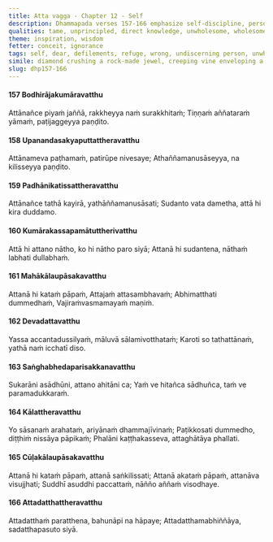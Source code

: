 ```yaml
---
title: Atta vagga - Chapter 12 - Self
description: Dhammapada verses 157-166 emphasize self-discipline, personal responsibility, and inner mastery. A wise person must first establish themselves properly before guiding others, as self-mastery is difficult but essential. Purity and impurity are personal matters, and one should prioritize their own spiritual welfare over external concerns, for no one can purify another.
qualities: tame, unprincipled, direct knowledge, unwholesome, wholesome, sense restraint, immaturity
theme: inspiration, wisdom
fetter: conceit, ignorance
tags: self, dear, defilements, refuge, wrong, undiscerning person, unwholesome, beneficial, Arahants, teachings, self-purification, good, welfare, Dhamma, self-discipline, responsibility, lack of principles, purity, impurity, dhp
simile: diamond crushing a rock-made jewel, creeping vine enveloping a sal tree, bamboo when it bears fruit
slug: dhp157-166
---
```


#### 157 Bodhirājakumāravatthu

Attānañce piyaṁ jaññā,
rakkheyya naṁ surakkhitaṁ;
Tiṇṇaṁ aññataraṁ yāmaṁ,
paṭijaggeyya paṇḍito.

#### 158 Upanandasakyaputtattheravatthu

Attānameva paṭhamaṁ,
patirūpe nivesaye;
Athaññamanusāseyya,
na kilisseyya paṇḍito.

#### 159 Padhānikatissattheravatthu

Attānañce tathā kayirā,
yathāññamanusāsati;
Sudanto vata dametha,
attā hi kira duddamo.

#### 160 Kumārakassapamātuttherivatthu

Attā hi attano nātho,
ko hi nātho paro siyā;
Attanā hi sudantena,
nāthaṁ labhati dullabhaṁ.

#### 161 Mahākālaupāsakavatthu

Attanā hi kataṁ pāpaṁ,
Attajaṁ attasambhavaṁ;
Abhimatthati dummedhaṁ,
Vajiraṁvasmamayaṁ maṇiṁ.

#### 162 Devadattavatthu

Yassa accantadussilyaṁ,
māluvā sālamivotthataṁ;
Karoti so tathattānaṁ,
yathā naṁ icchatī diso.

#### 163 Saṅghabhedaparisakkanavatthu

Sukarāni asādhūni,
attano ahitāni ca;
Yaṁ ve hitañca sādhuñca,
taṁ ve paramadukkaraṁ.

#### 164 Kālattheravatthu

Yo sāsanaṁ arahataṁ,
ariyānaṁ dhammajīvinaṁ;
Paṭikkosati dummedho,
diṭṭhiṁ nissāya pāpikaṁ;
Phalāni kaṭṭhakasseva,
attaghātāya phallati.

#### 165 Cūḷakālaupāsakavatthu

Attanā hi kataṁ pāpaṁ,
attanā saṅkilissati;
Attanā akataṁ pāpaṁ,
attanāva visujjhati;
Suddhī asuddhi paccattaṁ,
nāñño aññaṁ visodhaye.

#### 166 Attadatthattheravatthu

Attadatthaṁ paratthena,
bahunāpi na hāpaye;
Attadatthamabhiññāya,
sadatthapasuto siyā.
